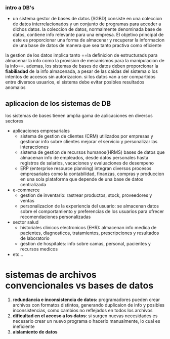 ### intro a DB's
- un sistema gestor de bases de datos (SGBD) consiste en una coleccion de datos interrelacionados y un conjunto de programas para acceder a dichos datos. la coleccion de datos, normalmente denominada base de datos, contiene info relevante para una empresa. El objetivo principal de este es proporcionar una forma de almacenar y recuperar la informacion de una base de datos de manera que sea tanto practiva como eficiente

la gestion de los datos implica tanto ==la definicion de estructurads para almacenar la info como la provision de mecanismos para la manipulacion de la info==. ademas, los sistemas de bases de datos deben proporcionar la **fiabiliadad** de la info almacenada, a pesar de las caidas del sistema o los intentos de accesos sin autorizacion. si los datos van a ser compartidos entre diversos usuarios, el sistema debe evitar posibles resultados anomalos

## aplicacion de los sistemas de DB
los sistemas de bases tienen amplia gama de aplicaciones en diversos sectores
- aplicaciones empresariales
	- sistema de gestion de clientes (CRM) utilizados por empresas y gestionar info sobre clientes mejorar el servicio y personalizar las interacciones
	- sistema de gestion de recursos humanos(HRMS) bases de datos que almacenan info de empleados, desde datos personales hasta registros de salarios, vacaciones y evaluaciones de desempeno
	- ERP (enterprise resource planning) integran diversos procesos empresariales como la contabilidad, finanzas, compras y produccion en una sola plataforma que depende de una base de datos centralizada
- e-commerce
	- gestion de inventario: rastrear productos, stock, proveedores y ventas
	- personalizacion de la experiencia del usuario: se almacenan datos sobre el comportamiento y preferencias de los usuarios para ofrecer recomendaciones personalizadas
- sector salud
	- historiales clinicos electronicos (EHR): almacenan info medica de pacientes, diagnosticos, tratamientos, prescripciones y resultados de laboratorio
	- gestion de hospitales: info sobre camas, personal, pacientes y recursos medicos
- etc...


# sistemas de archivos convencionales vs bases de datos
1. r**edundancia e inconsistencia de datos:** programadores pueden crear archivos con formatos distintos, generando duplicaion de info y posibles inconsistencias, como cambios no reflejados en todos los archivos
2. **dificultad en el acceso a los datos**: si surgen nuevas necesidades es necesario crear un nuevo programa o hacerlo manualmente, lo cual es ineficiente
3. **aislamiento de datos** 